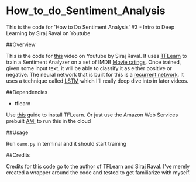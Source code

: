 # How_to_do_Sentiment_Analysis
This is the code for 'How to Do Sentiment Analysis' #3 - Intro to Deep Learning by Siraj Raval on Youtube


##Overview

This is the code for [this](https://youtu.be/si8zZHkufRY) video on Youtube by Siraj Raval. It uses [TFLearn](http://tflearn.org/) to train a Sentiment Analyzer on a set of IMDB [Movie ratings](https://www.kaggle.com/deepmatrix/imdb-5000-movie-dataset). Once trained, given some input text, it will be able to classify it as either positive or negative. The neural network that is built for this is a [recurrent network](https://en.wikipedia.org/wiki/Recurrent_neural_network). It uses a technique called [LSTM](http://colah.github.io/posts/2015-08-Understanding-LSTMs/) which I'll really deep dive into in later videos.

##Dependencies

* tflearn

Use [this](http://tflearn.org/installation/) guide to install TFLearn. Or just use the Amazon Web Services prebuilt [AMI](https://aws.amazon.com/marketplace/pp/B01EYKBEQ0/ref=_ptnr_wp_blog_post) to run this in the cloud


##Usage

Run ``demo.py`` in terminal and it should start training


##Credits

Credits for this code go to the [author](https://github.com/aymericdamien) of TFLearn and Siraj Raval. I've merely created a wrapper around the code and tested to get familiarize with myself.


